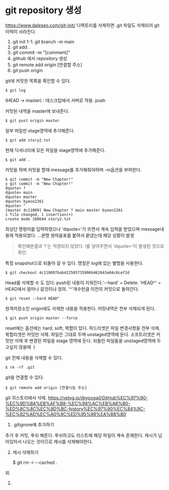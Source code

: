 # git repository 생성

<https://www.daleseo.com/git-init/>
디렉토리를 삭제하면 .git 파일도 삭제되어 git 이력이 사라진다.

1. git init
   1-1. git branch -m main
2. git add .
3. git commit -m "[comment]"
4. github 에서 repository 생성
5. git remote add origin [연결할 주소]
6. git push origin

git에 커밋한 목록을 확인할 수 있다.

    $ git log

(HEAD -> master) : 데스크탑에서 서버로 적용. push

커밋된 내역을 master에 보내준다.

    $ git pust origin master

일부 파일만 stage영역에 추가해준다.

    $ git add story2.txt

현재 딕셔너리에 모든 파일을 stage영역에 추가해준다.

    $ git add .

커밋을 하며 커밋을 할때 message를 추가해줘야하며 -m옵션을 부여한다.

    $ git commit -m "New Chapter!"
    ❯ git commit -m "New Chapter!"
    dquote> ?
    dquote> main
    dquote> master
    dquote> byeon2261
    dquote> "
    [master 4c11089] New Chapter ? main master byeon2261
    1 file changed, 1 insertion(+)
    create mode 100644 story2.txt

최상단 명령어를 입력하였으나 'dquote>'가 뜨면서 계속 입력을 받았으며 message내용에 적용되었다.
...분명 쌍따옴표를 붙여서 끝냈는데 해당 상황이 발생

> 확인해본결과 '!'는 적영되지 않았다. !를 넣어주면서 'dquote>'이 발생된 것으로 확인.

특정 snapshot으로 되돌아 갈 수 있다. 명칭은 log에 있는 별명을 사용한다.

    $ git checkout 4c110897bab422505735906b462643e04c8cef2d

Head를 삭제할 수 도 있다. push된 내용이 지워진다.'--hard' = Delete. 'HEAD^' = HEAD에서 얼마나 갈것이냐 정의.
'^'개수만큼 이전의 커밋으로 돌아간다.

    $ git reset --hard HEAD^

원격저장소인 origin에도 삭제한 내용을 적용한다. 커밋내역은 전부 삭제되게 된다.

    $ git push origin master --force

reset에는 옵션에는 hard, soft, 복합이 있다.
하드리셋은 파일 변경사항을 전부 삭제.
복합리셋은 커밋만 삭제. 파일은 그대로 두며 unstaged영역에 둔다.
소프트리셋은 커밋만 삭제 후 변경된 파일을 stage 영역에 둔다. 되돌린 파일들을 unstaged영역에 두고싶지 않을때 ㅏ

git 전체 내용을 삭제할 수 있다.

    $ rm -rf .git

git을 연결할 수 있다.

    $ git remote add origin [연결시킬 주소]

git 히스토리에서 삭제. <https://velog.io/@yoogail/GitHub%EC%97%90-%EC%9D%B4%EB%AF%B8-%EC%98%AC%EB%A6%B0-%ED%8C%8C%EC%9D%BC-history%EC%97%90%EC%84%9C-%EC%82%AD%EC%A0%9C%ED%95%98%EA%B8%B0>

1. .gitignore에 추가하기

추가 후 커밋, 푸쉬 해준다. 푸쉬하고도 리스트에 해당 파일이 계속 존재한다.
캐시가 남아있어서 나오는 것이므로 캐시를 삭제해야한다.

2. 캐시 삭제하기

   $ git rm -r --cached .

위

2.
